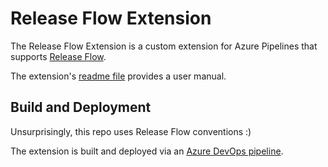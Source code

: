 # Release Flow Extension

The Release Flow Extension is a custom extension for Azure Pipelines that supports [Release
Flow](https://github.com/release-flow/release-flow).

The extension's [readme file](./extension/README.md) provides a user manual.

## Build and Deployment

Unsurprisingly, this repo uses Release Flow conventions :)

The extension is built and deployed via an [Azure DevOps
pipeline](https://dev.azure.com/richtebb/release-flow/_build?definitionId=7).
